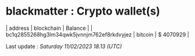 # blackmatter : Crypto wallet(s)

| address | blockchain | Balance |
| bc1q2855268hg3lm34qwk5jvnnjm762ef8rkdvyjez | bitcoin | $ 4070929 | 

Last update : _Saturday 11/02/2023 18.13 (UTC)_ 

